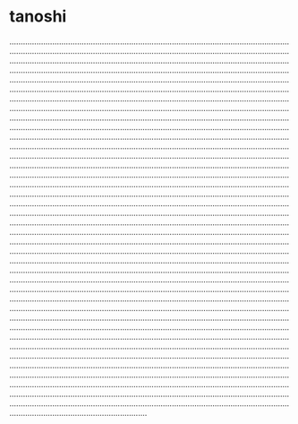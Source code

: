 # tanoshi

.................................................................................................................................................................................................................................................................................................................................................................................................................................................................................................................................................................................................................................................................................................................................................................................................................................................................................................................................................................................................................................................................................................................................................................................................................................................................................................................................................................................................................................................................................................................................................................................................................................................................................................................................................................................................................................................................................................................................................................................................................................................................................................................................................................................................................................................................................................................................................................................................................................................................................................................................................................................................................................................................................................................................................................................................................................................................................................................................................................................................................................................................................................................................................................................................................................................................................................................................................................................................................................................................................................................................................................................................................................................................................................................................................................................................................................................................................................................................................................................................................................................................................................................................................................................................................................................................................................................................................................................................................................................................................................................................................................................................................................................................................................................................................................................................................................................................................................................................................................................................................................................................................................